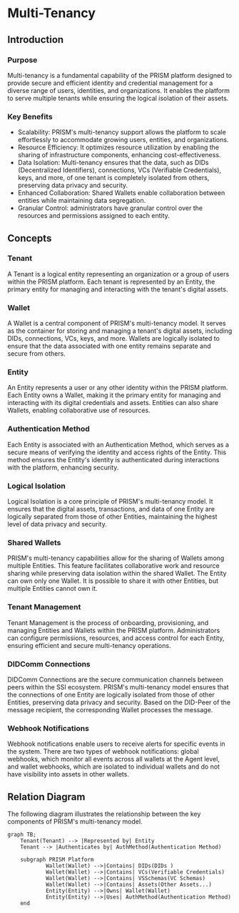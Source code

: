# Multi-Tenancy

## Introduction

### Purpose

Multi-tenancy is a fundamental capability of the PRISM platform designed to provide secure and efficient identity and credential management for a diverse range of users, identities, and organizations.
It enables the platform to serve multiple tenants while ensuring the logical isolation of their assets.

### Key Benefits

- Scalability: PRISM's multi-tenancy support allows the platform to scale effortlessly to accommodate growing users, entities, and organizations.
- Resource Efficiency: It optimizes resource utilization by enabling the sharing of infrastructure components, enhancing cost-effectiveness.
- Data Isolation: Multi-tenancy ensures that the data, such as DIDs (Decentralized Identifiers), connections, VCs (Verifiable Credentials), keys, and more, of one tenant is completely isolated from others, preserving data privacy and security.
- Enhanced Collaboration: Shared Wallets enable collaboration between entities while maintaining data segregation.
- Granular Control: administrators have granular control over the resources and permissions assigned to each entity.

## Concepts

### Tenant

A Tenant is a logical entity representing an organization or a group of users within the PRISM platform.
Each tenant is represented by an Entity, the primary entity for managing and interacting with the tenant's digital assets.

### Wallet

A Wallet is a central component of PRISM's multi-tenancy model.
It serves as the container for storing and managing a tenant's digital assets, including DIDs, connections, VCs, keys, and more.
Wallets are logically isolated to ensure that the data associated with one entity remains separate and secure from others.

### Entity

An Entity represents a user or any other identity within the PRISM platform.
Each Entity owns a Wallet, making it the primary entity for managing and interacting with its digital credentials and assets.
Entities can also share Wallets, enabling collaborative use of resources.

### Authentication Method

Each Entity is associated with an Authentication Method, which serves as a secure means of verifying the identity and access rights of the Entity.
This method ensures the Entity's identity is authenticated during interactions with the platform, enhancing security.

### Logical Isolation
Logical Isolation is a core principle of PRISM's multi-tenancy model. 
It ensures that the digital assets, transactions, and data of one Entity are logically separated from those of other Entities, maintaining the highest level of data privacy and security.

### Shared Wallets
PRISM's multi-tenancy capabilities allow for the sharing of Wallets among multiple Entities. 
This feature facilitates collaborative work and resource sharing while preserving data isolation within the shared Wallet.
The Entity can own only one Wallet. It is possible to share it with other Entities, but multiple Entities cannot own it.

### Tenant Management
Tenant Management is the process of onboarding, provisioning, and managing Entities and Wallets within the PRISM platform. 
Administrators can configure permissions, resources, and access control for each Entity, ensuring efficient and secure multi-tenancy operations.

### DIDComm Connections
DIDComm Connections are the secure communication channels between peers within the SSI ecosystem.
PRISM's multi-tenancy model ensures that the connections of one Entity are logically isolated from those of other Entities, preserving data privacy and security.
Based on the DID-Peer of the message recipient, the corresponding Wallet processes the message.

### Webhook Notifications
Webhook notifications enable users to receive alerts for specific events in the system.
There are two types of webhook notifications:
global webhooks, which monitor all events across all wallets at the Agent level,
and wallet webhooks, which are isolated to individual wallets and do not have visibility into assets in other wallets.

## Relation Diagram

The following diagram illustrates the relationship between the key components of PRISM's multi-tenancy model.


```mermaid
graph TB;
    Tenant(Tenant) --> |Represented by| Entity
    Tenant --> |Authenticates by| AuthMethod(Authentication Method)

    subgraph PRISM Platform
            Wallet(Wallet) -->|Contains| DIDs(DIDs )
            Wallet(Wallet) -->|Contains| VCs(Verifiable Credentials)
            Wallet(Wallet) -->|Contains| VSSchemas(VC Schemas)
            Wallet(Wallet) -->|Contains| Assets(Other Assets...)
            Entity(Entity) -->|Owns| Wallet(Wallet)
            Entity(Entity) -->|Uses| AuthMethod(Authentication Method)
    end
```